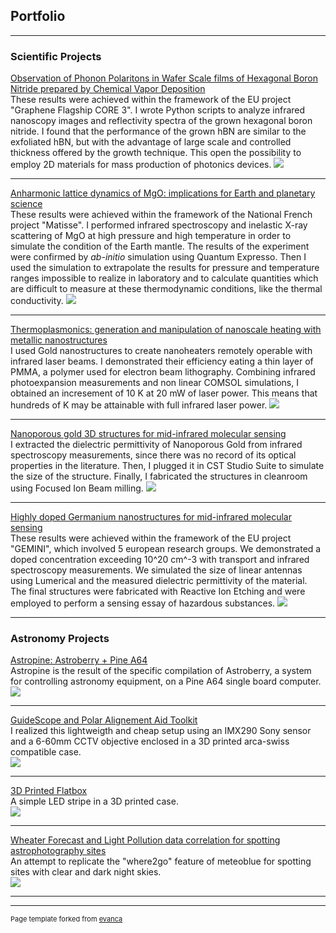 ## Portfolio

---

### Scientific Projects 

[Observation of Phonon Polaritons in Wafer Scale films of Hexagonal Boron Nitride prepared by Chemical Vapor Deposition](/sample_page)
<br>
These results were achieved within the framework of the EU project "Graphene Flagship CORE 3".
I wrote Python scripts to analyze infrared nanoscopy images and reflectivity spectra of the grown hexagonal boron nitride.
I found that the performance of the grown hBN are similar to the exfoliated hBN, but with the advantage of large scale and controlled thickness offered by the growth technique.
This open the possibility to employ 2D materials for mass production of photonics devices.
<img src="images/toc_cvdhbn.png?raw=true"/>

---
[Anharmonic lattice dynamics of MgO: implications for Earth and planetary science](/pdf/sample_presentation.pdf)
<br>
These results were achieved within the framework of the National French project "Matisse".
I performed infrared spectroscopy and inelastic X-ray scattering of MgO at high pressure and high temperature in order to simulate the condition of the Earth mantle.
The results of the experiment were confirmed by _ab-initio_ simulation using Quantum Expresso. 
Then I used the simulation to extrapolate the results for pressure and temperature ranges impossible to realize in laboratory and to
calculate quantities which are difficult to measure at these thermodynamic conditions, like the thermal conductivity.
<img src="images/MgO_multiphonon_anharmonicity.png?raw=true"/>

---
[Thermoplasmonics: generation and manipulation of nanoscale heating with metallic nanostructures](http://example.com/)
<br>
I used Gold nanostructures to create nanoheaters remotely operable with infrared laser beams.
I demonstrated their efficiency eating a thin layer of PMMA, a polymer used for electron beam lithography.
Combining infrared photoexpansion measurements and non linear COMSOL simulations, I obtained an incresement of 10 K at 20 mW of laser power.
This means that hundreds of K may be attainable with full infrared laser power.
<img src="images/toc_thermosplamonic.png?raw=true"/>

---
[Nanoporous gold 3D structures for mid-infrared molecular sensing](http://example.com/)
<br>
I extracted the dielectric permittivity of Nanoporous Gold from infrared spectroscopy measurements, since there was no record of its optical properties in the literature.
Then, I plugged it in CST Studio Suite to simulate the size of the structure.
Finally, I fabricated the structures in cleanroom using Focused Ion Beam milling. 
<img src="images/toc_NPG.png?raw=true"/>

---
[Highly doped Germanium nanostructures for mid-infrared molecular sensing](http://example.com/)
<br>
These results were achieved within the framework of the EU project "GEMINI", which involved 5 european research groups.
We demonstrated a doped concentration exceeding 10^20 cm^-3 with transport and infrared spectroscopy measurements.
We simulated the size of linear antennas using Lumerical and the measured dielectric permittivity of the material.
The final structures were fabricated with Reactive Ion Etching and were employed to perform a sensing essay of hazardous substances.
<img src="images/toc_dopedGe.jpeg?raw=true"/>

---

### Astronomy Projects

[Astropine: Astroberry + Pine A64](http://example.com/)
<br>
Astropine is the result of the specific compilation of Astroberry, a system for controlling astronomy equipment, on a Pine A64 single board computer.
<br>
<img src="images/astropine_logo.png?raw=true"/>

---
[GuideScope and Polar Alignement Aid Toolkit](http://example.com/)
<br>
I realized this lightweigth and cheap setup using an IMX290 Sony sensor and a 6-60mm CCTV objective enclosed in a 3D printed arca-swiss compatible case.
<br>
<img src="images/guidescope2.jpg?raw=true"/>

---
[3D Printed Flatbox](http://example.com/)
<br>
A simple LED stripe in a 3D printed case.
<br>
<img src="images/flatbox.jpg?raw=true"/>

---
[Wheater Forecast and Light Pollution data correlation for spotting astrophotography sites](http://example.com/)
<br>
An attempt to replicate the "where2go" feature of meteoblue for spotting sites with clear and dark night skies.
<br>
<img src="images/tcc_movie.gif?raw=true"/>

---




---
<p style="font-size:11px">Page template forked from <a href="https://github.com/evanca/quick-portfolio">evanca</a></p>
<!-- Remove above link if you don't want to attibute -->
